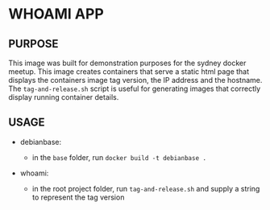 WHOAMI APP
==========


PURPOSE
-------

This image was built for demonstration purposes for the sydney docker meetup. This image creates containers that serve a static html page that displays the containers image tag version, the IP address and the hostname. The `tag-and-release.sh` script is useful for generating images that correctly display running container details.



USAGE
-----

* debianbase:
  - in the `base` folder, run `docker build -t debianbase .`

* whoami:
  - in the root project folder, run `tag-and-release.sh` and supply a string to represent the tag version



